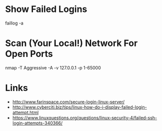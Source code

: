 # Show Failed Logins

faillog -a

# Scan (Your Local!) Network For Open Ports

nmap -T Aggressive -A -v 127.0.0.1 -p 1-65000

# Links

* http://www.farinspace.com/secure-login-linux-server/
* http://www.cyberciti.biz/tips/linux-how-do-i-display-failed-login-attempt.html
* https://www.linuxquestions.org/questions/linux-security-4/failed-ssh-login-attempts-340366/
